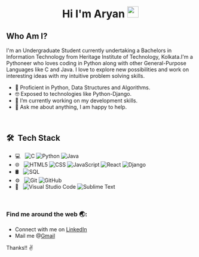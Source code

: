 <h1 align="center">Hi I'm Aryan <img src="https://raw.githubusercontent.com/aemmadi/aemmadi/master/wave.gif" width="30px"></h1>

## Who Am I?

I'm an Undergraduate Student currently undertaking a Bachelors in Information Technology from Heritage Institute of Technology, Kolkata.I'm a Pythoneer who loves coding in Python along with other General-Purpose Languages like C and Java. I love to explore new possibilities and work on interesting ideas with my intuitive problem solving skills.


- 🚀 Proficient in Python, Data Structures and Algorithms.
- 🤓 Exposed to technologies like Python-Django.
- 🔭 I’m currently working on my development skills.
- 💬 Ask me about anything, I am happy to help.


<br> 

## 🛠 &nbsp;Tech Stack

- 💻 &nbsp;
  ![C](https://img.shields.io/badge/-C-333333?style=flat&logo=C%2B%2B&logoColor=00599C)
  ![Python](https://img.shields.io/badge/-Python-333333?style=flat&logo=python)
  ![Java](https://img.shields.io/badge/-Java-333333?style=flat&logo=Java&logoColor=007396)
- 🌐 &nbsp;
  ![HTML5](https://img.shields.io/badge/-HTML5-333333?style=flat&logo=HTML5)
  ![CSS](https://img.shields.io/badge/-CSS-333333?style=flat&logo=CSS3&logoColor=1572B6)
  ![JavaScript](https://img.shields.io/badge/-JavaScript-333333?style=flat&logo=javascript)
  ![React](https://img.shields.io/badge/-React-333333?style=flat&logo=react)
  ![Django](https://img.shields.io/badge/-Django-333333?style=flat&logo=Django)
- 🛢 &nbsp;
  ![SQL](https://img.shields.io/badge/-SQL-333333?style=flat&logo=sql)
- ⚙️ &nbsp;
  ![Git](https://img.shields.io/badge/-Git-333333?style=flat&logo=git)
  ![GitHub](https://img.shields.io/badge/-GitHub-333333?style=flat&logo=github)
- 🔧 &nbsp;
  ![Visual Studio Code](https://img.shields.io/badge/-Visual%20Studio%20Code-333333?style=flat&logo=visual-studio-code&logoColor=007ACC)
  ![Sublime Text](https://img.shields.io/badge/-Sublime%20Text%20-333333?style=flat&logo=sublime-text&logoColor=important)
<br/>

### Find me around the web :earth_asia::

* Connect with me on [LinkedIn](https://www.linkedin.com/in/aryan-a657411b6/)
* Mail me @[Gmail](aryankvs28@gmail.com)


Thanks!! ✌️
